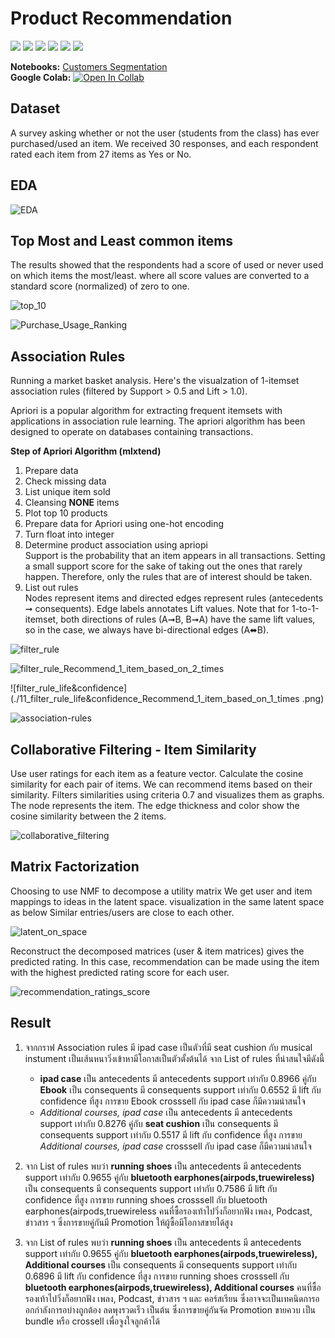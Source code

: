 # Product Recommendation
[![](https://img.shields.io/badge/-Survey-blue)](#) [![](https://img.shields.io/badge/-Market--Basket-blue)](#) [![](https://img.shields.io/badge/-Collaborative--Filtering-blue)](#) [![](https://img.shields.io/badge/-Matrix--Factorization-blue)](#) [![](https://img.shields.io/badge/-Python-blue)](#) [![](https://img.shields.io/badge/-Google--Colab-blue)](#) 
  
**Notebooks:** [Customers Segmentation](./03_Product_Recommendation.ipynb)  
**Google Colab:** [![Open In Collab](https://colab.research.google.com/assets/colab-badge.svg)](https://colab.research.google.com/github/KodchakornL/BADS7105-CRM-Analytics-Intelligence/blob/main/02%20Customer%20Segmentation/03_Product_Recommendation.ipynb) 
  
  
## Dataset 
A survey asking whether or not the user (students from the class) has ever purchased/used an item. We received 30 responses, and each respondent rated each item from 27 items as Yes or No.  
 
## EDA
  
![EDA](./02_EDA.png)  
  
  
  
## Top Most and Least common items  
The results showed that the respondents had a score of used or never used on which items the most/least. where all score values are converted to a standard score (normalized) of zero to one.  
  
![top_10](./01_top_10.png)  
  
![Purchase_Usage_Ranking](./03_Purchase_Usage_Rankinge.png)  
  
  
  
## Association Rules
Running a market basket analysis. Here's the visualzation of 1-itemset association rules (filtered by Support > 0.5 and Lift > 1.0).  
  
Apriori is a popular algorithm for extracting frequent itemsets with applications in association rule 
learning. The apriori algorithm has been designed to operate on databases containing transactions.  
  
**Step of Apriori Algorithm (mlxtend)**  
1. Prepare data  
2. Check missing data  
3. List unique item sold  
4. Cleansing **NONE** items  
5. Plot top 10 products  
6. Prepare data for Apriori using one-hot encoding  
7. Turn float into integer  
8. Determine product association using apriopi  
	Support is the probability that an item appears in all transactions.  Setting a small support score for the sake of taking out the ones that rarely happen. Therefore, only the rules that are of interest should be taken.  
9. List out rules  
	Nodes represent items and directed edges represent rules (antecedents ➞ consequents). Edge labels annotates Lift values. Note that for 1-to-1-itemset, both directions of rules (A➞B, B➞A) have the same lift values, so in the case, we always have bi-directional edges (A⬌B).  
  
![filter_rule](./09_filter_rule.png)
  
![filter_rule_Recommend_1_item_based_on_2_times](./10_filter_rule_Recommend_1_item_based_on_2_times.png)
  
![filter_rule_life&confidence](./11_filter_rule_life&confidence_Recommend_1_item_based_on_1_times
.png)
  
![association-rules](./05_association_rules.png)
  
  

## Collaborative Filtering - Item Similarity  
Use user ratings for each item as a feature vector. Calculate the cosine similarity for each pair of items. We can recommend items based on their similarity. Filters similarities using criteria 0.7 and visualizes them as graphs. The node represents the item. The edge thickness and color show the cosine similarity between the 2 items.    
  
![collaborative_filtering](./06_collaborative_filtering.png)  
  
  
  
## Matrix Factorization
Choosing to use NMF to decompose a utility matrix We get user and item mappings to ideas in the latent space. visualization in the same latent space as below Similar entries/users are close to each other.  
  
![latent_on_space](./07_latent_on_space.png)  
  
  
  
Reconstruct the decomposed matrices (user & item matrices) gives the predicted rating. In this case, recommendation can be made using the  item with the highest predicted rating score for each user.  
  
![recommendation_ratings_score](./08_recommendation_ratings_score.png)  
  
  
  
## Result
1. จากกราฟ Association rules มี ipad case เป็นตัวที่มี seat cushion กับ musical instument เป็นเส้นหนาวิ่งเข้าหามีโอกาสเป็นตัวตั้งต้นได้ จาก List of rules ที่น่าสนใจมีดังนี้
	-  **ipad case** เป็น antecedents มี antecedents support เท่ากับ 0.8966  คู่กับ **Ebook** เป็น consequents มี consequents support เท่ากับ 0.6552 มี lift กับ confidence ที่สูง การขาย Ebook
	crosssell กับ ipad case ก็มีความน่าสนใจ
	-  *Additional courses, ipad case* เป็น antecedents มี antecedents support เท่ากับ 0.8276  คู่กับ **seat cushion** 	เป็น consequents มี consequents support เท่ากับ 0.5517	มี lift กับ confidence ที่สูง การขาย *Additional courses, ipad case*	crosssell กับ ipad case ก็มีความน่าสนใจ  

2. จาก List of rules พบว่า  **running shoes** เป็น antecedents มี antecedents support เท่ากับ 0.9655 คู่กับ **bluetooth earphones(airpods,truewireless)** เป็น consequents มี consequents support เท่ากับ 0.7586 มี lift กับ confidence ที่สูง การขาย running shoes	crosssell กับ bluetooth earphones(airpods,truewireless คนที่ซื้อรองเท้าไปวิ่งก็อยากฟัง เพลง, Podcast, ข่าวสาร ฯ ซึ่งการขายคู่กันมี Promotion ให้ผู้ซื้อมีโอกาสขายได้สูง  
  
3. จาก List of rules พบว่า  **running shoes** เป็น antecedents มี antecedents support เท่ากับ 0.9655 คู่กับ **bluetooth earphones(airpods,truewireless), Additional courses** เป็น consequents มี consequents support เท่ากับ 0.6896 มี lift กับ confidence ที่สูง การขาย running shoes	crosssell กับ **bluetooth earphones(airpods,truewireless), Additional courses**  คนที่ซื้อรองเท้าไปวิ่งก็อยากฟัง เพลง, Podcast, ข่าวสาร ฯ และ คอร์สเรียน ซึ่งอาจจะเป็นเทคนิดการออกกำลังการอบ่างถูกต้อง ลดพุงรวดเร็ว เป็นต้น ซึ่งการขายคู่กันจัด Promotion ขายควบ เป็น bundle หรือ crossell เพื่อจูงใจลูกค้าได้